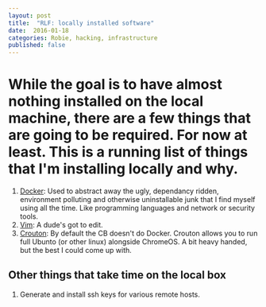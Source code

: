 ```yaml
---
layout: post
title:  "RLF: locally installed software"
date:  2016-01-18 
categories: Robie, hacking, infrastructure
published: false
---
```


# While the goal is to have almost nothing installed on the local machine, there are a few things that are going to be required. For now at least. This is a running list of things that I'm installing locally and why.

1. [Docker](2016-01-18-setting-up-docker-on-chromebook): Used to abstract away the ugly, dependancy ridden, environment polluting and otherwise uninstallable junk that I find myself using all the time. Like programming languages and network or security tools.
2. [Vim](2016-01-18-how-i-use-vim): A dude's got to edit.
3. [Crouton](2016-01-18-crouton-to-enable-RLF): By default the CB doesn't do Docker. Crouton allows you to run full Ubunto (or other linux) alongside ChromeOS. A bit heavy handed, but the best I could come up with.

## Other things that take time on the local box

1. Generate and install ssh keys for various remote hosts.
